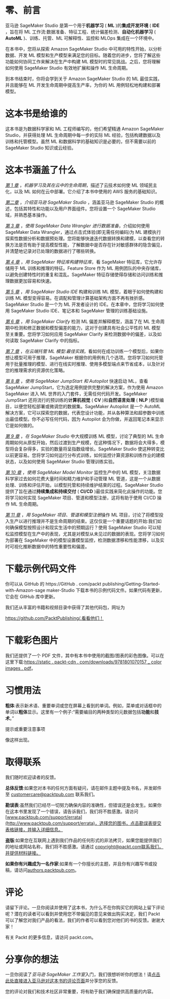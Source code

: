 

# 零、前言

亚马逊 SageMaker Studio 是第一个用于**机器学习** ( **ML** )的**集成开发环境** ( **IDE** ，旨在将 ML 工作流:数据准备、特征工程、统计偏差检测、**自动化机器学习** ( **AutoML** )、训练、托管、ML 可解释性、监控和 MLOps 集成在一个环境中。

在本书中，您将从探索 Amazon SageMaker Studio 中可用的特性开始，以分析数据、开发 ML 模型和生产模型来满足您的目标。随着您的进步，您将了解这些功能如何协同工作来解决在生产中构建 ML 模型时的常见挑战。之后，您将理解如何使用 SageMaker Studio 有效地扩展和操作 ML 生命周期。

到本书结束时，你将会学到关于 Amazon SageMaker Studio 的 ML 最佳实践，并且能够在 ML 开发生命周期中提高生产率，为你的 ML 用例轻松地构建和部署模型。

# 这本书是给谁的

这本书是为数据科学家和 ML 工程师编写的，他们希望精通 Amazon SageMaker Studio，并获得处理 ML 生命周期中每一步的实际 ML 经验，包括构建数据以及训练和托管模型。虽然 ML 和数据科学的基础知识是必要的，但不需要以前的 SageMaker Studio 知识或云经验。

# 这本书涵盖了什么

[*第 1 章*](B17447_01_ePub_RK.xhtml#_idTextAnchor013) ，*机器学习及其在云中的生命周期*，描述了云技术如何使 ML 领域民主化，以及 ML 如何在云中部署。它介绍了本书中使用的 AWS 服务的基础知识。

[*第二章*](B17447_02_ePub_RK.xhtml#_idTextAnchor025) ，*介绍亚马逊 SageMaker Studio* ，涵盖亚马逊 SageMaker Studio 的概述，包括其特性和功能以及用户界面组件。您将设置一个 SageMaker Studio 域，并熟悉基本操作。

[*第 3 章*](B17447_03_ePub_RK.xhtml#_idTextAnchor043) ，*使用 SageMaker Data Wrangler 进行数据准备*，介绍如何使用 SageMaker Data Wrangler，通过点击式体验(即无需任何编码)为 ML 建模执行探索性数据分析和数据预处理。您将能够快速迭代数据转换和建模，以查看您的转换方法是否有助于提高模型性能，了解数据中是否存在针对敏感群体的隐含偏见，并清楚地记录对已处理的数据进行了哪些转换。

[*第 4 章*](B17447_04_ePub_RK.xhtml#_idTextAnchor063) ，*用 SageMaker 特征库构建特征库*，看 SageMaker 特征库，它允许存储用于 ML 训练和推理的特征。Feature Store 作为 ML 用例团队的中央存储库，以避免创建特性时的重复和混乱。SageMaker 特征存储使得存储和访问训练和推理数据更加容易和快速。

[*第 5 章*](B17447_05_ePub_RK.xhtml#_idTextAnchor077) ，*用 SageMaker Studio IDE* 构建和训练 ML 模型，着眼于如何使构建和训练 ML 模型变得容易。在调配和管理计算基础架构方面不再有挫折感。SageMaker Studio 是一个为 ML 开发者设计的 IDE。在本章中，您将学习如何使用 SageMaker Studio IDE、笔记本和 SageMaker 管理的训练基础设施。

[*第 6 章*](B17447_06_ePub_RK.xhtml#_idTextAnchor090) ，*用 SageMaker Clarify* 检测 ML 偏差并解释模型，涵盖了在 ML 生命周期中检测和修正数据和模型偏差的能力，这对于创建具有社会公平性的 ML 模型至关重要。您将学习如何应用 SageMaker Clarify 来检测数据中的偏差，以及如何读取 SageMaker Clarify 中的指标。

[*第 7 章*](B17447_07_ePub_RK.xhtml#_idTextAnchor099) ，*在云端托管 ML 模型:最佳实践*，看如何在成功训练一个模型后，如果你想让模型可用于推理，SageMaker 根据你的用例有几个选项。您将学习如何托管用于批量推理的模型、进行在线实时推理、使用多模型端点来节省成本，以及针对您的推理需求的资源优化策略。

[*第 8 章*](B17447_08_ePub_RK.xhtml#_idTextAnchor108) ，*使用 SageMaker JumpStart 和 Autopilot* 快速启动 ML，查看 SageMaker JumpStart，它为选定用例提供完整的解决方案，作为使用 Amazon SageMaker 进入 ML 世界的入门套件，无需任何代码开发。SageMaker JumpStart 还将流行的预训练的**计算机视觉** ( **CV** )和**自然语言处理** ( **NLP** )模型编目，以便您轻松部署或微调您的数据集。SageMaker Autopilot 是一个 AutoML 解决方案，它可以探索您的数据，代表您设计功能，并从各种算法和超参数中训练出最佳模型。你不必写任何代码，因为 Autopilot 会为你做，并返回笔记本来显示它是如何做的。

[*第 9 章*](B17447_09_ePub_RK.xhtml#_idTextAnchor125) ，*在 SageMaker Studio* 中大规模训练 ML 模型，讨论了典型的 ML 生命周期如何从原型开始，然后过渡到生产规模，在这种情况下，数据将会大得多，模型将会复杂得多，实验的数量将呈指数级增长。SageMaker Studio 使这种转变比以前更容易。您将学习如何运行分布式训练，如何监控计算资源和训练作业的建模状态，以及如何使用 SageMaker Studio 管理训练实验。

[*第 10 章*](B17447_10_ePub_RK.xhtml#_idTextAnchor134) ，*使用 SageMaker Model Monitor* 监控生产中的 ML 模型，关注数据科学家过去如何花费大量时间和精力维护和手动管理 ML 管道，这是一个从数据处理、训练和评估开始，以模型托管和持续维护结束的过程。SageMaker Studio 提供了旨在通过**持续集成和持续交付** ( **CI/CD** )最佳实践来简化此操作的功能。您将学习如何实现 SageMaker 项目、管道和模型注册，这将有助于使用 CI/CD 操作 ML 生命周期。

[*第 11 章*](B17447_11_ePub_RK.xhtml#_idTextAnchor144) ，*用 SageMaker 项目、管道和模型注册*操作 ML 项目，讨论了将模型投入生产以进行推理并不是生命周期的结束。这仅仅是一个重要话题的开始:我们如何确保模型按照设计和现实生活中的预期运行？使用 SageMaker Studio 可以轻松监控模型在生产中的表现，尤其是对模型从未见过的数据的表现。您将学习如何为部署在 SageMaker 中的模型设置模型监控，检测数据漂移和性能漂移，以及实时可视化推断数据中的特性重要性和偏差。

# 下载示例代码文件

你可以从 GitHub 的 https://GitHub . com/packt publishing/Getting-Started-with-Amazon-sage maker-Studio 下载本书的示例代码文件。如果代码有更新，它会在 GitHub 库中更新。

我们还从丰富的书籍和视频目录中获得了其他代码包，网址为

https://github.com/PacktPublishing/.看看他们！

# 下载彩色图片

我们还提供了一个 PDF 文件，其中有本书中使用的截图/图表的彩色图像。可以在这里下载:[https://static . packt-cdn . com/downloads/9781801070157 _ color images . pdf](https://static.packt-cdn.com/downloads/9781801070157_ColorImages.pdf)。

# 习惯用法

**粗体**:表示新术语、重要单词或您在屏幕上看到的单词。例如，菜单或对话框中的单词以**粗体**显示。这里有一个例子:“需要编目的两种类型的元数据包括**功能**和**技术**。”

提示或重要注意事项

像这样出现。

# 取得联系

我们随时欢迎读者的反馈。

**总体反馈**:如果您对本书的任何方面有疑问，请在邮件主题中提及书名，并发邮件至 customercare@packtpub.com 联系我们。

**勘误表**:虽然我们已经尽一切努力确保内容的准确性，但错误还是会发生。如果你在这本书里发现了一个错误，请告诉我们，我们将不胜感激。请访问[www.packtpub.com/support/errata](http://www.packtpub.com/support/errata)，选择您的图书，点击勘误表提交表格链接，并输入详细信息。

**盗版**:如果您在互联网上遇到我们作品的任何形式的非法拷贝，如果您能提供我们的地址或网站名称，我们将不胜感激。请通过 copyright@packt.com[联系我们，并提供材料链接。](mailto:copyright@packt.com)

**如果你有兴趣成为一名作家**:如果有一个你擅长的主题，并且你有兴趣写书或投稿，请访问[authors.packtpub.com](http://authors.packtpub.com)。

# 评论

请留下评论。一旦你阅读并使用了这本书，为什么不在你购买它的网站上留下评论呢？潜在的读者可以看到并使用您不带偏见的意见来做出购买决定，我们 Packt 可以了解您对我们产品的看法，我们的作者可以看到您对他们的书的反馈。谢谢大家！

有关 Packt 的更多信息，请访问 packt.com。

# 分享你的想法

一旦你阅读了*亚马逊 SageMaker 工作室*入门，我们很想听听你的想法！请[点击此处直接进入亚马逊对这本书的评论页面](https://packt.link/r/1-801-07015-6)并分享您的反馈。

您的评论对我们和技术社区非常重要，将有助于我们确保提供高质量的内容。